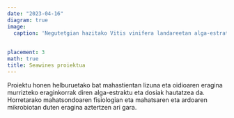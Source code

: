 ```yaml
---
date: "2023-04-16"
diagram: true
image:
  caption: 'Negutetgian hazitako Vitis vinifera landareetan alga-estratuen eraginkortasuna probatzen'
  
  
placement: 3
math: true
title: Seawines proiektua
---
```


Proiektu honen helburuetako bat mahastientan lizuna eta oidioaren eragina murrizteko eraginkorrak diren alga-estraktu eta dosiak hautatzea da. Horretarako mahatsondoaren fisiologian eta mahatsaren eta ardoaren mikrobiotan duten eragina aztertzen ari gara. 


